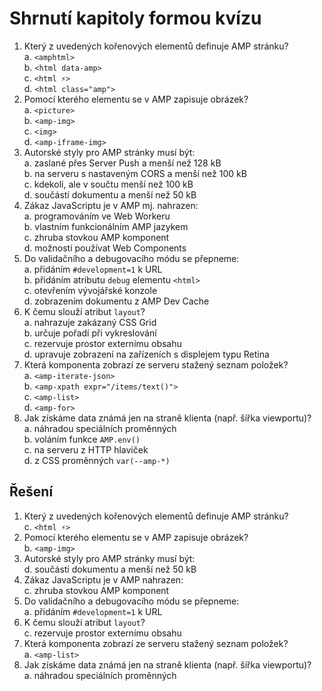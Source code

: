 # Shrnutí kapitoly formou kvízu

1. Který z uvedených kořenových elementů definuje AMP stránku?  
a. `<amphtml>`  
b. `<html data-amp>`  
c. `<html ⚡>`  
d. `<html class="amp">`
2. Pomocí kterého elementu se v AMP zapisuje obrázek?  
a. `<picture>`  
b. `<amp-img>`  
c. `<img>`  
d. `<amp-iframe-img>`
3. Autorské styly pro AMP stránky musí být:  
a. zaslané přes Server Push a menší než 128 kB  
b. na serveru s nastaveným CORS a menší než 100 kB  
c. kdekoli, ale v součtu menší než 100 kB  
d. součástí dokumentu a menší než 50 kB
4. Zákaz JavaScriptu je v AMP mj. nahrazen:  
a. programováním ve Web Workeru  
b. vlastním funkcionálním AMP jazykem  
c. zhruba stovkou AMP komponent  
d. možností používat Web Components
5. Do validačního a debugovacího módu se přepneme:  
a. přidáním `#development=1` k URL  
b. přidáním atributu `debug` elementu `<html>`  
c. otevřením vývojářské konzole  
d. zobrazením dokumentu z AMP Dev Cache
6. K čemu slouží atribut `layout`?  
a. nahrazuje zakázaný CSS Grid  
b. určuje pořadí při vykreslování  
c. rezervuje prostor externímu obsahu  
d. upravuje zobrazení na zařízeních s displejem typu Retina
7. Která komponenta zobrazí ze serveru stažený seznam položek?  
a. `<amp-iterate-json>`  
b. `<amp-xpath expr="/items/text()">`  
c. `<amp-list>`  
d. `<amp-for>`
8. Jak získáme data známá jen na straně klienta (např. šířka viewportu)?  
a. náhradou speciálních proměnných  
b. voláním funkce `AMP.env()`  
c. na serveru z HTTP hlaviček  
d. z CSS proměnných `var(--amp-*)`

## Řešení

1. Který z uvedených kořenových elementů definuje AMP stránku?  
c. `<html ⚡>`
2. Pomocí kterého elementu se v AMP zapisuje obrázek?  
b. `<amp-img>`
3. Autorské styly pro AMP stránky musí být:  
d. součástí dokumentu a menší než 50 kB
4. Zákaz JavaScriptu je v AMP nahrazen:  
c. zhruba stovkou AMP komponent
5. Do validačního a debugovacího módu se přepneme:  
a. přidáním `#development=1` k URL
6. K čemu slouží atribut `layout`?  
c. rezervuje prostor externímu obsahu
7. Která komponenta zobrazí ze serveru stažený seznam položek?  
a. `<amp-list>`
8. Jak získáme data známá jen na straně klienta (např. šířka viewportu)?  
a. náhradou speciálních proměnných
